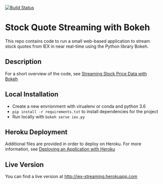 [![Build Status](https://travis-ci.org/zduey/iex.svg?branch=master)](https://travis-ci.org/zduey/iex)
# Stock Quote Streaming with Bokeh

This repo contains code to run a small web-based application to stream stock quotes from IEX in near real-time using the Python library Bokeh. 


## Description
For a short overview of the code, see [Streaming Stock Price Data with Bokeh](https://zduey.github.io/snippets/streaming-stock-data-with-bokeh/)

## Local Installation
- Create a new envrionment with virualenv or conda and python 3.6
-  ```pip install -r requirements.txt``` to install dependencies for the project
- Run locally with ```bokeh serve iex.py```

## Heroku Deployment
Additional files are provided in order to deploy on Heroku. For more information, see [Deploying an Application with Heroku](https://zduey.github.io/snippets/app-deployment-with-heroku/)

## Live Version
You can find a live version at http://iex-streaming.herokuapp.com
